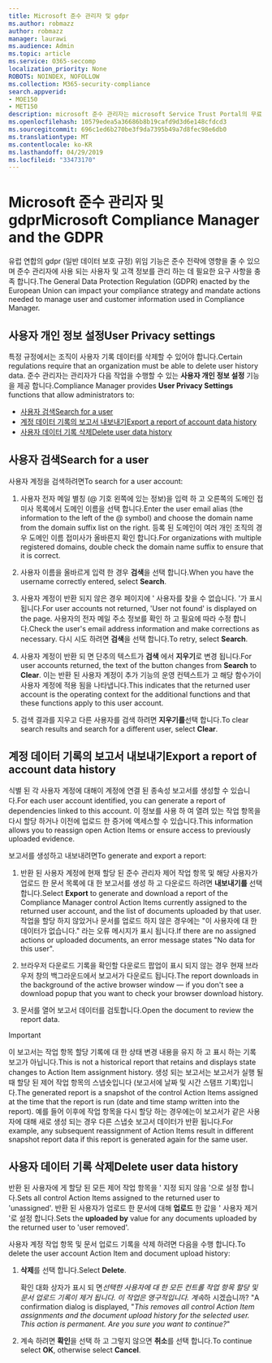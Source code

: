 ```yaml
---
title: Microsoft 준수 관리자 및 gdpr
ms.author: robmazz
author: robmazz
manager: laurawi
ms.audience: Admin
ms.topic: article
ms.service: O365-seccomp
localization_priority: None
ROBOTS: NOINDEX, NOFOLLOW
ms.collection: M365-security-compliance
search.appverid:
- MOE150
- MET150
description: microsoft 준수 관리자는 microsoft Service Trust Portal의 무료 워크플로 기반 위험 평가 도구입니다. 준수 관리자를 사용 하면 Microsoft 클라우드 서비스와 관련 된 규정 준수 활동을 추적, 할당 및 확인할 수 있습니다.
ms.openlocfilehash: 10579edea5a36686b8b19cafd9d3d6e148cfdcd3
ms.sourcegitcommit: 696c1ed6b270be3f9da7395b49a7d8fec98e6db0
ms.translationtype: MT
ms.contentlocale: ko-KR
ms.lasthandoff: 04/29/2019
ms.locfileid: "33473170"
---
```

# <a name="microsoft-compliance-manager-and-the-gdpr"></a><span data-ttu-id="26eaf-104">Microsoft 준수 관리자 및 gdpr</span><span class="sxs-lookup"><span data-stu-id="26eaf-104">Microsoft Compliance Manager and the GDPR</span></span>

<span data-ttu-id="26eaf-105">유럽 연합의 gdpr (일반 데이터 보호 규정) 위임 기능은 준수 전략에 영향을 줄 수 있으며 준수 관리자에 사용 되는 사용자 및 고객 정보를 관리 하는 데 필요한 요구 사항을 충족 합니다.</span><span class="sxs-lookup"><span data-stu-id="26eaf-105">The General Data Protection Regulation (GDPR) enacted by the European Union can impact your compliance strategy and mandate actions needed to manage user and customer information used in Compliance Manager.</span></span>

## <a name="user-privacy-settings"></a><span data-ttu-id="26eaf-106">사용자 개인 정보 설정</span><span class="sxs-lookup"><span data-stu-id="26eaf-106">User Privacy settings</span></span>

<span data-ttu-id="26eaf-107">특정 규정에서는 조직이 사용자 기록 데이터를 삭제할 수 있어야 합니다.</span><span class="sxs-lookup"><span data-stu-id="26eaf-107">Certain regulations require that an organization must be able to delete user history data.</span></span> <span data-ttu-id="26eaf-108">준수 관리자는 관리자가 다음 작업을 수행할 수 있는 **사용자 개인 정보 설정** 기능을 제공 합니다.</span><span class="sxs-lookup"><span data-stu-id="26eaf-108">Compliance Manager provides **User Privacy Settings** functions that allow administrators to:</span></span>
  
- [<span data-ttu-id="26eaf-109">사용자 검색</span><span class="sxs-lookup"><span data-stu-id="26eaf-109">Search for a user</span></span>](#search-for-a-user)
- [<span data-ttu-id="26eaf-110">계정 데이터 기록의 보고서 내보내기</span><span class="sxs-lookup"><span data-stu-id="26eaf-110">Export a report of account data history</span></span>](#export-a-report-of-account-data-history)
- [<span data-ttu-id="26eaf-111">사용자 데이터 기록 삭제</span><span class="sxs-lookup"><span data-stu-id="26eaf-111">Delete user data history</span></span>](#delete-user-data-history)
  
## <a name="search-for-a-user"></a><span data-ttu-id="26eaf-112">사용자 검색</span><span class="sxs-lookup"><span data-stu-id="26eaf-112">Search for a user</span></span>

<span data-ttu-id="26eaf-113">사용자 계정을 검색하려면</span><span class="sxs-lookup"><span data-stu-id="26eaf-113">To search for a user account:</span></span>
  
1. <span data-ttu-id="26eaf-114">사용자 전자 메일 별칭 (@ 기호 왼쪽에 있는 정보)을 입력 하 고 오른쪽의 도메인 접미사 목록에서 도메인 이름을 선택 합니다.</span><span class="sxs-lookup"><span data-stu-id="26eaf-114">Enter the user email alias (the information to the left of the @ symbol) and choose the domain name from the  domain suffix list on the right.</span></span> <span data-ttu-id="26eaf-115">등록 된 도메인이 여러 개인 조직의 경우 도메인 이름 접미사가 올바른지 확인 합니다.</span><span class="sxs-lookup"><span data-stu-id="26eaf-115">For organizations with multiple registered domains, double check the domain name suffix to ensure that it is correct.</span></span>

2. <span data-ttu-id="26eaf-116">사용자 이름을 올바르게 입력 한 경우 **검색**을 선택 합니다.</span><span class="sxs-lookup"><span data-stu-id="26eaf-116">When you have the username correctly entered, select **Search**.</span></span>

3. <span data-ttu-id="26eaf-117">사용자 계정이 반환 되지 않은 경우 페이지에 ' 사용자를 찾을 수 없습니다. '가 표시 됩니다.</span><span class="sxs-lookup"><span data-stu-id="26eaf-117">For user accounts not returned, 'User not found' is displayed on the page.</span></span> <span data-ttu-id="26eaf-118">사용자의 전자 메일 주소 정보를 확인 하 고 필요에 따라 수정 합니다.</span><span class="sxs-lookup"><span data-stu-id="26eaf-118">Check the user's email address information and make corrections as necessary.</span></span> <span data-ttu-id="26eaf-119">다시 시도 하려면 **검색**을 선택 합니다.</span><span class="sxs-lookup"><span data-stu-id="26eaf-119">To retry, select **Search**.</span></span>

4. <span data-ttu-id="26eaf-120">사용자 계정이 반환 되 면 단추의 텍스트가 **검색** 에서 **지우기**로 변경 됩니다.</span><span class="sxs-lookup"><span data-stu-id="26eaf-120">For user accounts returned, the text of the button changes from **Search** to **Clear**.</span></span> <span data-ttu-id="26eaf-121">이는 반환 된 사용자 계정이 추가 기능의 운영 컨텍스트가 고 해당 함수가이 사용자 계정에 적용 됨을 나타냅니다.</span><span class="sxs-lookup"><span data-stu-id="26eaf-121">This indicates that the returned user account is the operating context for the additional functions and that these functions apply to this user account.</span></span>

5. <span data-ttu-id="26eaf-122">검색 결과를 지우고 다른 사용자를 검색 하려면 **지우기를**선택 합니다.</span><span class="sxs-lookup"><span data-stu-id="26eaf-122">To clear search results and search for a different user, select **Clear**.</span></span>

## <a name="export-a-report-of-account-data-history"></a><span data-ttu-id="26eaf-123">계정 데이터 기록의 보고서 내보내기</span><span class="sxs-lookup"><span data-stu-id="26eaf-123">Export a report of account data history</span></span>

<span data-ttu-id="26eaf-124">식별 된 각 사용자 계정에 대해이 계정에 연결 된 종속성 보고서를 생성할 수 있습니다.</span><span class="sxs-lookup"><span data-stu-id="26eaf-124">For each user account identified, you can generate a report of dependencies linked to this account.</span></span> <span data-ttu-id="26eaf-125">이 정보를 사용 하 여 열려 있는 작업 항목을 다시 할당 하거나 이전에 업로드 한 증거에 액세스할 수 있습니다.</span><span class="sxs-lookup"><span data-stu-id="26eaf-125">This information allows you to reassign open Action Items or ensure access to previously uploaded evidence.</span></span>
  
 <span data-ttu-id="26eaf-126">보고서를 생성하고 내보내려면</span><span class="sxs-lookup"><span data-stu-id="26eaf-126">To generate and export a report:</span></span>
  
1. <span data-ttu-id="26eaf-127">반환 된 사용자 계정에 현재 할당 된 준수 관리자 제어 작업 항목 및 해당 사용자가 업로드 한 문서 목록에 대 한 보고서를 생성 하 고 다운로드 하려면 **내보내기를** 선택 합니다.</span><span class="sxs-lookup"><span data-stu-id="26eaf-127">Select **Export** to generate and download a report of the Compliance Manager control Action Items currently assigned to the returned user account, and the list of documents uploaded by that user.</span></span> <span data-ttu-id="26eaf-128">작업을 할당 하지 않았거나 문서를 업로드 하지 않은 경우에는 "이 사용자에 대 한 데이터가 없습니다." 라는 오류 메시지가 표시 됩니다.</span><span class="sxs-lookup"><span data-stu-id="26eaf-128">If there are no assigned actions or uploaded documents, an error message states "No data for this user".</span></span>

2. <span data-ttu-id="26eaf-129">브라우저 다운로드 기록을 확인할 다운로드 팝업이 표시 되지 않는 경우 현재 브라우저 창의 백그라운드에서 보고서가 다운로드 됩니다.</span><span class="sxs-lookup"><span data-stu-id="26eaf-129">The report downloads in the background of the active browser window — if you don't see a download popup that you want to check your browser download history.</span></span>

3. <span data-ttu-id="26eaf-130">문서를 열어 보고서 데이터를 검토합니다.</span><span class="sxs-lookup"><span data-stu-id="26eaf-130">Open the document to review the report data.</span></span>

> [!IMPORTANT]
> <span data-ttu-id="26eaf-131">이 보고서는 작업 항목 할당 기록에 대 한 상태 변경 내용을 유지 하 고 표시 하는 기록 보고가 아닙니다.</span><span class="sxs-lookup"><span data-stu-id="26eaf-131">This is not a historical report that retains and displays state changes to Action Item assignment history.</span></span> <span data-ttu-id="26eaf-132">생성 되는 보고서는 보고서가 실행 될 때 할당 된 제어 작업 항목의 스냅숏입니다 (보고서에 날짜 및 시간 스탬프 기록)입니다.</span><span class="sxs-lookup"><span data-stu-id="26eaf-132">The generated report is a snapshot of the control Action Items assigned at the time that the report is run (date and time stamp written into the report).</span></span> <span data-ttu-id="26eaf-133">예를 들어 이후에 작업 항목을 다시 할당 하는 경우에는이 보고서가 같은 사용자에 대해 새로 생성 되는 경우 다른 스냅숏 보고서 데이터가 반환 됩니다.</span><span class="sxs-lookup"><span data-stu-id="26eaf-133">For example, any subsequent reassignment of Action Items result in different snapshot report data if this report is generated again for the same user.</span></span>
  
## <a name="delete-user-data-history"></a><span data-ttu-id="26eaf-134">사용자 데이터 기록 삭제</span><span class="sxs-lookup"><span data-stu-id="26eaf-134">Delete user data history</span></span>

<span data-ttu-id="26eaf-135">반환 된 사용자에 게 할당 된 모든 제어 작업 항목을 ' 지정 되지 않음 '으로 설정 합니다.</span><span class="sxs-lookup"><span data-stu-id="26eaf-135">Sets all control Action Items assigned to the returned user to 'unassigned'.</span></span> <span data-ttu-id="26eaf-136">반환 된 사용자가 업로드 한 문서에 대해 **업로드** 한 값을 ' 사용자 제거 '로 설정 합니다.</span><span class="sxs-lookup"><span data-stu-id="26eaf-136">Sets the **uploaded by** value for any documents uploaded by the returned user to 'user removed'.</span></span>
  
<span data-ttu-id="26eaf-137">사용자 계정 작업 항목 및 문서 업로드 기록을 삭제 하려면 다음을 수행 합니다.</span><span class="sxs-lookup"><span data-stu-id="26eaf-137">To delete the user account Action Item and document upload history:</span></span>
  
1. <span data-ttu-id="26eaf-138">**삭제**를 선택 합니다.</span><span class="sxs-lookup"><span data-stu-id="26eaf-138">Select **Delete**.</span></span>

    <span data-ttu-id="26eaf-139">확인 대화 상자가 표시 되 면*선택한 사용자에 대 한 모든 컨트롤 작업 항목 할당 및 문서 업로드 기록이 제거 됩니다. 이 작업은 영구적입니다. 계속*하 시겠습니까? "</span><span class="sxs-lookup"><span data-stu-id="26eaf-139">A confirmation dialog is displayed, "*This removes all control Action Item assignments and the document upload history for the selected user. This action is permanent. Are you sure you want to continue?*"</span></span>

2. <span data-ttu-id="26eaf-140">계속 하려면 **확인**을 선택 하 고 그렇지 않으면 **취소**를 선택 합니다.</span><span class="sxs-lookup"><span data-stu-id="26eaf-140">To continue select **OK**, otherwise select **Cancel**.</span></span>